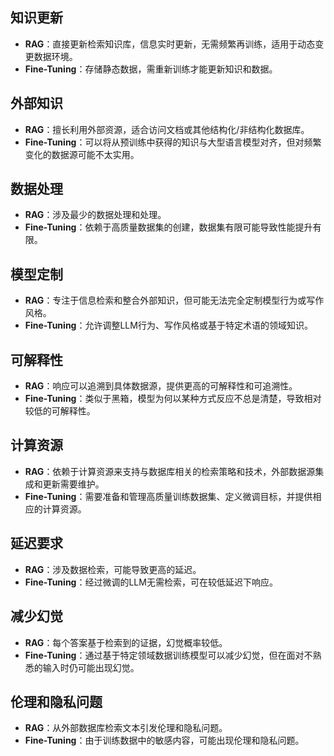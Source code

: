 ## 知识更新

- **RAG**：直接更新检索知识库，信息实时更新，无需频繁再训练，适用于动态变更数据环境。
- **Fine-Tuning**：存储静态数据，需重新训练才能更新知识和数据。

## 外部知识

- **RAG**：擅长利用外部资源，适合访问文档或其他结构化/非结构化数据库。
- **Fine-Tuning**：可以将从预训练中获得的知识与大型语言模型对齐，但对频繁变化的数据源可能不太实用。

## 数据处理

- **RAG**：涉及最少的数据处理和处理。
- **Fine-Tuning**：依赖于高质量数据集的创建，数据集有限可能导致性能提升有限。

## 模型定制

- **RAG**：专注于信息检索和整合外部知识，但可能无法完全定制模型行为或写作风格。
- **Fine-Tuning**：允许调整LLM行为、写作风格或基于特定术语的领域知识。

## 可解释性

- **RAG**：响应可以追溯到具体数据源，提供更高的可解释性和可追溯性。
- **Fine-Tuning**：类似于黑箱，模型为何以某种方式反应不总是清楚，导致相对较低的可解释性。

## 计算资源

- **RAG**：依赖于计算资源来支持与数据库相关的检索策略和技术，外部数据源集成和更新需要维护。
- **Fine-Tuning**：需要准备和管理高质量训练数据集、定义微调目标，并提供相应的计算资源。

## 延迟要求

- **RAG**：涉及数据检索，可能导致更高的延迟。
- **Fine-Tuning**：经过微调的LLM无需检索，可在较低延迟下响应。

## 减少幻觉

- **RAG**：每个答案基于检索到的证据，幻觉概率较低。
- **Fine-Tuning**：通过基于特定领域数据训练模型可以减少幻觉，但在面对不熟悉的输入时仍可能出现幻觉。

## 伦理和隐私问题

- **RAG**：从外部数据库检索文本引发伦理和隐私问题。
- **Fine-Tuning**：由于训练数据中的敏感内容，可能出现伦理和隐私问题。
